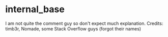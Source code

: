 # internal_base

I am not quite the comment guy so don't expect much explanation.
Credits: timb3r, Nomade, some Stack Overflow guys (forgot their names)
